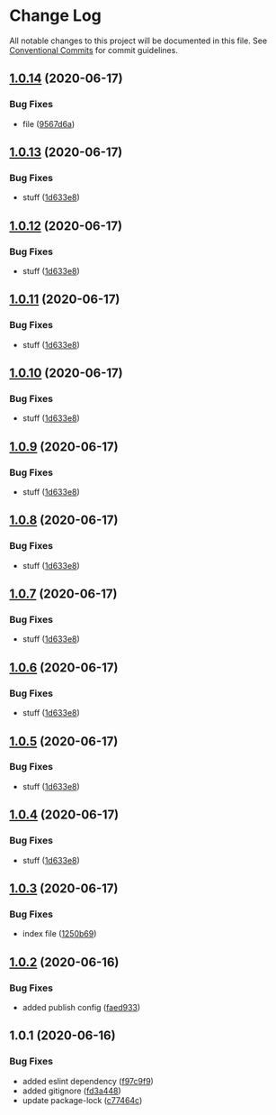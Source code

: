 # Change Log

All notable changes to this project will be documented in this file.
See [Conventional Commits](https://conventionalcommits.org) for commit guidelines.

## [1.0.14](https://github.com/lukeshay-sa/lerna-practice/compare/@lukeshay/package-two@1.0.12...@lukeshay/package-two@1.0.14) (2020-06-17)


### Bug Fixes

* file ([9567d6a](https://github.com/lukeshay-sa/lerna-practice/commit/9567d6a4dcfcee1ab5bab2fb06f06250d6a6faca))





## [1.0.13](https://github.com/lukeshay-sa/lerna-practice/compare/@lukeshay/package-two@1.0.3...@lukeshay/package-two@1.0.13) (2020-06-17)


### Bug Fixes

* stuff ([1d633e8](https://github.com/lukeshay-sa/lerna-practice/commit/1d633e8d3dfc2b319b81a7db1b64c36cbed0a1d7))





## [1.0.12](https://github.com/lukeshay-sa/lerna-practice/compare/@lukeshay/package-two@1.0.3...@lukeshay/package-two@1.0.12) (2020-06-17)


### Bug Fixes

* stuff ([1d633e8](https://github.com/lukeshay-sa/lerna-practice/commit/1d633e8d3dfc2b319b81a7db1b64c36cbed0a1d7))





## [1.0.11](https://github.com/lukeshay-sa/lerna-practice/compare/@lukeshay/package-two@1.0.3...@lukeshay/package-two@1.0.11) (2020-06-17)


### Bug Fixes

* stuff ([1d633e8](https://github.com/lukeshay-sa/lerna-practice/commit/1d633e8d3dfc2b319b81a7db1b64c36cbed0a1d7))





## [1.0.10](https://github.com/lukeshay-sa/lerna-practice/compare/@lukeshay/package-two@1.0.3...@lukeshay/package-two@1.0.10) (2020-06-17)


### Bug Fixes

* stuff ([1d633e8](https://github.com/lukeshay-sa/lerna-practice/commit/1d633e8d3dfc2b319b81a7db1b64c36cbed0a1d7))





## [1.0.9](https://github.com/lukeshay-sa/lerna-practice/compare/@lukeshay/package-two@1.0.3...@lukeshay/package-two@1.0.9) (2020-06-17)


### Bug Fixes

* stuff ([1d633e8](https://github.com/lukeshay-sa/lerna-practice/commit/1d633e8d3dfc2b319b81a7db1b64c36cbed0a1d7))





## [1.0.8](https://github.com/lukeshay-sa/lerna-practice/compare/@lukeshay/package-two@1.0.3...@lukeshay/package-two@1.0.8) (2020-06-17)


### Bug Fixes

* stuff ([1d633e8](https://github.com/lukeshay-sa/lerna-practice/commit/1d633e8d3dfc2b319b81a7db1b64c36cbed0a1d7))





## [1.0.7](https://github.com/lukeshay-sa/lerna-practice/compare/@lukeshay/package-two@1.0.3...@lukeshay/package-two@1.0.7) (2020-06-17)


### Bug Fixes

* stuff ([1d633e8](https://github.com/lukeshay-sa/lerna-practice/commit/1d633e8d3dfc2b319b81a7db1b64c36cbed0a1d7))





## [1.0.6](https://github.com/lukeshay-sa/lerna-practice/compare/@lukeshay/package-two@1.0.3...@lukeshay/package-two@1.0.6) (2020-06-17)


### Bug Fixes

* stuff ([1d633e8](https://github.com/lukeshay-sa/lerna-practice/commit/1d633e8d3dfc2b319b81a7db1b64c36cbed0a1d7))





## [1.0.5](https://github.com/lukeshay-sa/lerna-practice/compare/@lukeshay/package-two@1.0.3...@lukeshay/package-two@1.0.5) (2020-06-17)


### Bug Fixes

* stuff ([1d633e8](https://github.com/lukeshay-sa/lerna-practice/commit/1d633e8d3dfc2b319b81a7db1b64c36cbed0a1d7))





## [1.0.4](https://github.com/lukeshay-sa/lerna-practice/compare/@lukeshay/package-two@1.0.3...@lukeshay/package-two@1.0.4) (2020-06-17)


### Bug Fixes

* stuff ([1d633e8](https://github.com/lukeshay-sa/lerna-practice/commit/1d633e8d3dfc2b319b81a7db1b64c36cbed0a1d7))





## [1.0.3](https://github.com/lukeshay-sa/lerna-practice/compare/@lukeshay/package-two@1.0.2...@lukeshay/package-two@1.0.3) (2020-06-17)


### Bug Fixes

* index file ([1250b69](https://github.com/lukeshay-sa/lerna-practice/commit/1250b696575fba1f761eef950ba293e5b0513ed9))





## [1.0.2](https://github.com/lukeshay-sa/lerna-practice/compare/@lukeshay/package-two@1.0.1...@lukeshay/package-two@1.0.2) (2020-06-16)


### Bug Fixes

* added publish config ([faed933](https://github.com/lukeshay-sa/lerna-practice/commit/faed933523b66d7eea69d1ce135aa429a50d5f8a))





## 1.0.1 (2020-06-16)


### Bug Fixes

* added eslint dependency ([f97c9f9](https://github.com/lukeshay-sa/lerna-practice/commit/f97c9f9a90e2f9633cf13b3c6e5c4bcf726914d5))
* added gitignore ([fd3a448](https://github.com/lukeshay-sa/lerna-practice/commit/fd3a44807c3f5849d061d68895eb3ed3fa48001e))
* update package-lock ([c77464c](https://github.com/lukeshay-sa/lerna-practice/commit/c77464c6da1cc9bdfa00dfe824bd4008500fa8bc))
